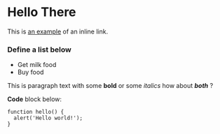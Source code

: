 # Hello There
This is [an example](http://example.com/ "I'm the title") of an inline link.
	
### Define a list below
	
+ Get milk food
+ Buy food
	
This is paragraph text with some **bold** or some _italics_ how about _**both**_ ?

**Code** block below:
	
	function hello() { 
	  alert('Hello world!'); 
	}